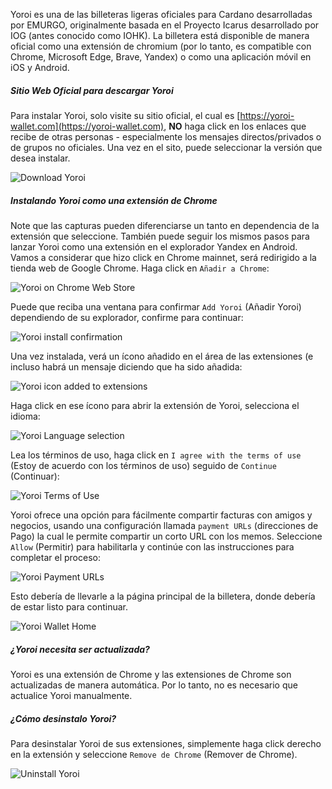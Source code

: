 Yoroi es una de las billeteras ligeras oficiales para Cardano desarrolladas por EMURGO, originalmente basada en el Proyecto Icarus desarrollado por IOG (antes conocido como IOHK). La billetera está disponible de manera oficial como una extensión de chromium (por lo tanto, es compatible con Chrome, Microsoft Edge, Brave, Yandex) o como una aplicación móvil en iOS y Android.

##### Sitio Web Oficial para descargar Yoroi

Para instalar Yoroi, solo visite su sitio oficial, el cual es [https://yoroi-wallet.com](https://yoroi-wallet.com), **NO** haga click en los enlaces que recibe de otras personas - especialmente los mensajes directos/privados o de grupos no oficiales.
Una vez en el sito, puede seleccionar la versión que desea instalar.

![Download Yoroi](https://raw.githubusercontent.com/cardano-community/support-faq/images/docs/img-es/download-yoroi.jpg ':size=30%')

##### Instalando Yoroi como una extensión de Chrome

Note que las capturas pueden diferenciarse un tanto en dependencia de la extensión que seleccione. También puede seguir los mismos pasos para lanzar Yoroi como una extensión en el explorador Yandex en Android. Vamos a considerar que hizo click en Chrome mainnet, será redirigido a la tienda web de Google Chrome. Haga click en `Añadir a Chrome`:

![Yoroi on Chrome Web Store](https://raw.githubusercontent.com/cardano-community/support-faq/images/docs/images/yoroi-chrome-webstore.jpg ':size=40%')

Puede que reciba una ventana para confirmar `Add Yoroi` (Añadir Yoroi) dependiendo de su explorador, confirme para continuar:

![Yoroi install confirmation](https://raw.githubusercontent.com/cardano-community/support-faq/images/docs/img-es/yoroi-install-chrome-confirm.jpg)

Una vez instalada, verá un ícono añadido en el área de las extensiones (e incluso habrá un mensaje diciendo que ha sido añadida:

![Yoroi icon added to extensions](https://raw.githubusercontent.com/cardano-community/support-faq/images/docs/img-es/yoroi-chrome-installed.jpg)

Haga click en ese ícono para abrir la extensión de Yoroi, selecciona el idioma:

![Yoroi Language selection](https://raw.githubusercontent.com/cardano-community/support-faq/images/docs/img-es/yoroi-language.jpg ':size=25%')

Lea los términos de uso, haga click en `I agree with the terms of use` (Estoy de acuerdo con los términos de uso) seguido de `Continue` (Continuar):

![Yoroi Terms of Use](https://raw.githubusercontent.com/cardano-community/support-faq/images/docs/img-es/yoroi-terms.jpg ':size=40%')

Yoroi ofrece una opción para fácilmente compartir facturas con amigos y negocios, usando una configuración llamada `payment URLs` (direcciones de Pago) la cual le permite compartir un corto URL con los memos. Seleccione `Allow` (Permitir) para habilitarla y continúe con las instrucciones para completar el proceso:

![Yoroi Payment URLs](https://raw.githubusercontent.com/cardano-community/support-faq/images/docs/img-es/yoroi-pymt-urls.jpg ':size=40%')

Esto debería de llevarle a la página principal de la billetera, donde debería de estar listo para continuar.

![Yoroi Wallet Home](https://raw.githubusercontent.com/cardano-community/support-faq/images/docs/img-es/yoroi-home.jpg ':size=40%')

##### ¿Yoroi necesita ser actualizada?

Yoroi es una extensión de Chrome y las extensiones de Chrome son actualizadas de manera automática. Por lo tanto, no es necesario que actualice Yoroi manualmente.

##### ¿Cómo desinstalo Yoroi?

Para desinstalar Yoroi de sus extensiones, simplemente haga click derecho en la extensión y seleccione `Remove de Chrome` (Remover de Chrome).

![Uninstall Yoroi](https://raw.githubusercontent.com/cardano-community/support-faq/images/docs/img-es/yoroi-uninstall.jpg)
